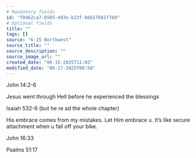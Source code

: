 ```yaml
---
# Mandatory fields
id: "f0462ca7-b505-483e-b23f-b8b17681f760"
# Optional fields
title: ""
tags: []
source: "6-15 Northwest"
source_title: ""
source_description: ""
source_image_url: ""
created_date: "06-15-2025T11:03"
modified_date: "06-17-2025T00:56"
---
```

John 14:2-6

Jesus went through Hell before he experienced the blessings 

Isaiah 532-6 (but he re ad the whole chapter)

His embrace comes from my mistakes. Let Him embrace u. It’s like secure attachment when u fall off your bike. 

John 16:33

Psalms 51:17




